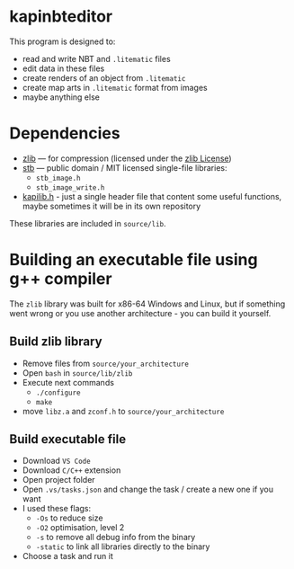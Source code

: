 # kapinbteditor
This program is designed to:
- read and write NBT and `.litematic` files
- edit data in these files
- create renders of an object from `.litematic`
- create map arts in `.litematic` format from images
- maybe anything else

# Dependencies

- [zlib](https://www.zlib.net/) — for compression (licensed under the [zlib License](https://opensource.org/licenses/Zlib))
- [stb](https://github.com/nothings/stb) — public domain / MIT licensed single-file libraries:
  - `stb_image.h`
  - `stb_image_write.h`
- [kapilib.h](https://github.com/kapi3217/kapinbteditor/blob/main/source/lib/kapilib.h) - just a single header file that content some useful functions, maybe sometimes it will be in its own repository
  
These libraries are included in `source/lib`.
# Building an executable file using g++ compiler
The `zlib` library was built for x86-64 Windows and Linux, but if something went wrong or you use another architecture - you can build it yourself.

## Build zlib library
- Remove files from `source/your_architecture`
- Open `bash` in `source/lib/zlib`
- Execute next commands
  - `./configure`
  - `make`
- move `libz.a` and `zconf.h` to `source/your_architecture`
  
## Build executable file
- Download `VS Code`
- Download `C/C++` extension
- Open project folder
- Open `.vs/tasks.json` and change the task / create a new one if you want
- I used these flags:
  - `-Os` to reduce size
  - `-O2` optimisation, level 2
  - `-s` to remove all debug info from the binary
  - `-static` to link all libraries directly to the binary
- Choose a task and run it
